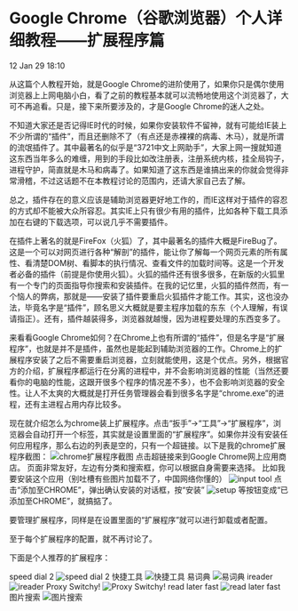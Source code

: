 ﻿Google Chrome（谷歌浏览器）个人详细教程——扩展程序篇
======================
12 Jan 29 18:10

从这篇个人教程开始，就是Google Chrome的进阶使用了，如果你只是偶尔使用浏览器上上网电脑小白，看了之前的教程基本就可以流畅地使用这个浏览器了，大可不再追看。只是，接下来所要涉及的，才是Google Chrome的迷人之处。

不知道大家还是否记得IE时代的时候，如果你安装软件不留神，就有可能给IE装上不少所谓的“插件”，而且还删除不了（有点还是赤裸裸的病毒、木马），就是所谓的流氓插件了。其中最著名的似乎是“3721中文上网助手”，大家上网一搜就知道这东西当年多么的难缠，用到的手段比如改注册表，注册系统内核，挂全局钩子，进程守护，简直就是木马和病毒了。如果知道了这东西是谁搞出来的你就会觉得非常滑稽，不过这话题不在本教程讨论的范围内，还请大家自己去了解。

总之，插件存在的意义应该是辅助浏览器更好地工作的，而IE这样对于插件的容忍的方式却不能被大众所容忍。其实IE上只有很少有用的插件，比如各种下载工具添加在右键的下载选项，可以说几乎不需要插件。

在插件上著名的就是FireFox（火狐）了，其中最著名的插件大概是FireBug了。这是一个可以对网页进行各种“解剖”的插件，能让你了解每一个网页元素的所有属性、看清楚DOM树、看脚本的执行情况、查看文件的加载时间等。这是一个开发者必备的插件（前提是你使用火狐）。火狐的插件还有很多很多，在新版的火狐里有一个专门的页面指导你搜索和安装插件。在我的记忆里，火狐的插件然而，有一个恼人的弊病，那就是——安装了插件要重启火狐插件才能工作。其实，这也没办法，毕竟名字是“插件”，顾名思义大概就是要主程序加载的东东（个人理解，有误请指正）。还有，插件越装得多，浏览器就越慢，因为进程要处理的东西变多了。

来看看Google Chrome如何？在Chrome上也有所谓的“插件”，但是名字是“扩展程序”，也就是并不是插件，虽然也是能起到辅助浏览器的工作。Chrome上的扩展程序安装了之后不需要重启浏览器，立刻就能使用，这是个优点。另外，根据官方的介绍，扩展程序都运行在分离的进程中，并不会影响浏览器的性能（当然还要看你的电脑的性能，这跟开很多个程序的情况差不多），也不会影响浏览器的安全性。让人不太爽的大概就是打开任务管理器会看到很多名字是“chrome.exe”的进程，还有主进程占用内存比较多。

现在就介绍怎么为chrome装上扩展程序。点击“扳手”->“工具”->“扩展程序”，浏览器会自动打开一个标签，其实就是设置里面的“扩展程序”。如果你并没有安装任何应用程序，那么右边的列表是空的，只有一个超链接。以下是我的chrome扩展程序截图：
![chrome扩展程序截图](http://i.imgur.com/1Y9dM.jpg)
点击超链接来到Google Chrome网上应用商店。
页面非常友好，左边有分类和搜索框，你可以根据自身需要来选择。
比如我要安装这个应用（别吐槽有些图片加载不了，中国网络你懂的）
![input tool](http://i.imgur.com/2eGnb.jpg)
点击“添加至CHROME”，弹出确认安装的对话框，按“安装”
![setup](http://i.imgur.com/AxGXy.jpg)
等按钮变成“已添加至CHROME”，就搞掂了。

要管理扩展程序，同样是在设置里面的“扩展程序”就可以进行卸载或者配置。

至于每个扩展程序的配置，就不再讨论了。

下面是个人推荐的扩展程序：

speed dial 2
![speed dial 2](http://i.imgur.com/mRUVK.jpg) 
快捷工具
![快捷工具](http://i.imgur.com/w58Oi.jpg)
易词典
![易词典](http://i.imgur.com/1BFHw.jpg)
ireader
![ireader](http://i.imgur.com/MIcgw.jpg)
Proxy Switchy!
![Proxy Switchy!](http://i.imgur.com/ZTM2L.jpg)
read later fast
![read later fast](http://i.imgur.com/57nsh.jpg)
图片搜索
![图片搜索](http://i.imgur.com/cv0HW.jpg)


